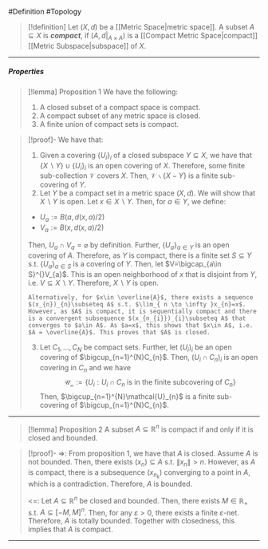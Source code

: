 #Definition #Topology 

> [!definition]
> Let $(X,d)$ be a [[Metric Space|metric space]]. A subset $A\subseteq X$ is ***compact***, if $(A,d|_{A\times A})$ is a [[Compact Metric Space|compact]] [[Metric Subspace|subspace]] of $X$.
---
##### Properties
> [!lemma] Proposition 1
> We have the following:
> 1. A closed subset of a compact space is compact.
> 2. A compact subset of any metric space is closed.
> 3. A finite union of compact sets is compact.

> [!proof]-
> We have that:
> 1. Given a covering $\{U_{i}\}_{i}$ of a closed subspace $Y\subseteq X$, we have that $\{ X\backslash Y \}\cup \{ U_{i} \}_{i}$ is an open covering of $X$. Therefore, some finite sub-collection $\mathcal{V}$ covers $X$. Then, $\mathcal{V}\backslash \{ X-Y \}$ is a finite sub-covering of $Y$.
> 2. Let $Y$ be a compact set in a metric space $(X,d)$. We will show that $X \backslash Y$ is open. Let $x\in X \backslash Y$. Then, for $a\in Y$, we define:
> 	- $U_{a}:= B(a, d(x,a) / 2)$
> 	- $V_{a}:= B(x, d(x,a) / 2)$
> 	  
> 	Then, $U_{a}\cap V_{a}=\varnothing$ by definition. Further, $\{ U_{a} \}_{a\in Y}$ is an open covering of $A$. Therefore, as $Y$ is compact, there is a finite set $S\subseteq Y$ s.t. $\{ U_{a} \}_{a\in S}$ is a covering of $Y$. Then, let $V=\bigcap_{a\in S}^{}V_{a}$. This is an open neighborhood of $x$ that is disjoint from $Y$, i.e. $V\subseteq X \backslash Y$. Therefore, $X \backslash Y$ is open.
> 	
>     Alternatively, for $x\in \overline{A}$, there exists a sequence $(x_{n})_{n}\subseteq A$ s.t. $\lim_{ n \to \infty }x_{n}=x$. However, as $A$ is compact, it is sequentially compact and there is a convergent subsequence $(x_{n_{i}})_{i}\subseteq A$ that converges to $a\in A$. As $a=x$, this shows that $x\in A$, i.e. $A = \overline{A}$. This proves that $A$ is closed.
>  3.  Let $C_{1},\dots,C_{N}$ be compact sets. Further, let $(U_{i})_{i}$ be an open covering of $\bigcup_{n=1}^{N}C_{n}$. Then, $(U_{i}\cap C_{n})_{i}$ is an open covering in $C_{n}$ and we have 
> 	 $$\mathcal{U_{n}}:=\{ U_{i}:U_{i}\cap C_{n}\text{ is in the finite subcovering of }C_{n} \}$$Then, $\bigcup_{n=1}^{N}\mathcal{U}_{n}$ is a finite sub-covering of $\bigcup_{n=1}^{N}C_{n}$.
---
> [!lemma] Proposition 2
> A subset $A\subseteq \mathbb{R}^n$ is compact if and only if it is closed and bounded.

> [!proof]-
> =>: From proposition 1, we have that $A$ is closed. Assume $A$ is not bounded. Then, there exists $(x_{n})\subseteq A$ s.t. $\left\| x_{n} \right\|> n$. However, as $A$ is compact, there is a subsequence $(x_{n_{k}})$ converging to a point in $A$, which is a contradiction. Therefore, $A$ is bounded.
> 
> <=: Let $A\subseteq \mathbb{R}^n$ be closed and bounded. Then, there exists $M\in\mathbb{R}_{+}$ s.t. $A \subseteq[-M,M]^n$. Then, for any $\varepsilon>0$, there exists a finite $\varepsilon$-net. Therefore, $A$ is totally bounded. Together with closedness, this implies that $A$ is compact.
---

